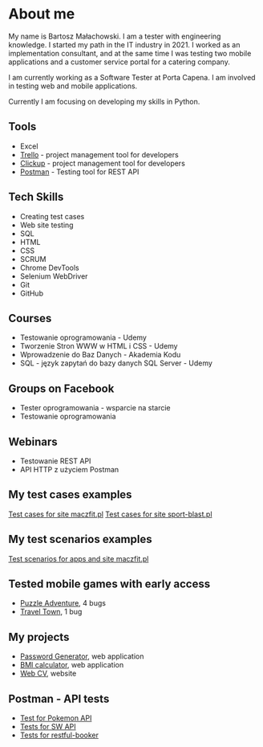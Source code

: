 # About me
My name is Bartosz Małachowski. I am a tester with engineering knowledge. I started my path in the IT industry in 2021.
I worked as an implementation consultant, and at the same time I was testing two mobile applications and a customer service portal for a catering company.

I am currently working as a Software Tester at Porta Capena. I am involved in testing web and mobile applications.

Currently I am focusing on developing my skills in Python.

## Tools

- Excel
- [Trello](http://www.trello.com) - project management tool for developers
- [Clickup](http://www.clickup.com) - project management tool for developers
- [Postman](http://postman.com) - Testing tool for REST API

## Tech Skills

- Creating test cases
- Web site testing
- SQL
- HTML
- CSS
- SCRUM
- Chrome DevTools
- Selenium WebDriver
- Git
- GitHub

## Courses

- Testowanie oprogramowania - Udemy
- Tworzenie Stron WWW w HTML i CSS - Udemy
- Wprowadzenie do Baz Danych - Akademia Kodu
- SQL - język zapytań do bazy danych SQL Server - Udemy

## Groups on Facebook

- Tester oprogramowania - wsparcie na starcie
- Testowanie oprogramowania

## Webinars

- Testowanie REST API
- API HTTP z użyciem Postman

## My test cases examples

[Test cases for site maczfit.pl](https://docs.google.com/spreadsheets/d/1B-khf4Cypbe00zJUbbxdaBMk6023IPFmTjsCuSoBmfU/edit#gid=0)
[Test cases for site sport-blast.pl]([https://docs.google.com/spreadsheets/d/1B-khf4Cypbe00zJUbbxdaBMk6023IPFmTjsCuSoBmfU/edit#gid=0](https://docs.google.com/spreadsheets/d/1B-khf4Cypbe00zJUbbxdaBMk6023IPFmTjsCuSoBmfU/edit?gid=1427983056#gid=1427983056))

## My test scenarios examples

[Test scenarios for apps and site maczfit.pl](https://docs.google.com/spreadsheets/d/1K3Jl84Tgkf_vkGaqdT5wvSxfarh9FMcWwUE0sXKmoFQ/edit#gid=0)

## Tested mobile games with early access

- [Puzzle Adventure](https://play.google.com/store/apps/details?id=com.pixelfederation.solve.mystery.puzzle.adventure&hl=pl&gl=US), 4 bugs
- [Travel Town](https://play.google.com/store/apps/details?id=io.randomco.travel&hl=pl&gl=US), 1 bug

## My projects

- [Password Generator](https://generator-hasla.netlify.app/), web application
- [BMI calculator](https://bm1-calculator.netlify.app/), web application
- [Web CV](https://cv-bartosz-malachowski.netlify.app/), website

## Postman - API tests

- [Test for Pokemon API](https://drive.google.com/file/d/153YwmG0TXPBslryhDatYXIhdjJRVRGZE/view?usp=sharing)
- [Tests for SW API](https://drive.google.com/file/d/1PRqvCdBfr_r8BResABhiWEsacQ6QsEGx/view?usp=sharing)
- [Tests for restful-booker](https://drive.google.com/file/d/1MVJ-nwKl-aIErlmoQ4EOc1pmqYo-plX2/view?usp=sharing)
